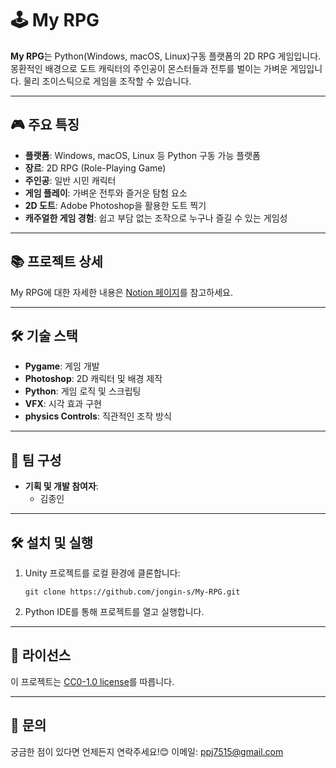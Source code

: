 # 🕹️ My RPG

**My RPG**는 Python(Windows, macOS, Linux)구동 플랫폼의 2D RPG 게임입니다.
몽환적인 배경으로 도트 캐릭터의 주인공이 몬스터들과 전투를 벌이는 가벼운 게임입니다.
물리 조이스틱으로 게임을 조작할 수 있습니다.

---

## 🎮 주요 특징

- **플랫폼**: Windows, macOS, Linux 등 Python 구동 가능 플랫폼
- **장르**: 2D RPG (Role-Playing Game)
- **주인공**: 일반 시민 캐릭터
- **게임 플레이**: 가벼운 전투와 즐거운 탐험 요소
- **2D 도트**: Adobe Photoshop을 활용한 도트 찍기
- **캐주얼한 게임 경험**: 쉽고 부담 없는 조작으로 누구나 즐길 수 있는 게임성

---

## 📚 프로젝트 상세

My RPG에 대한 자세한 내용은 [Notion 페이지](https://www.notion.so/pingu-s/My-RPG-17f5e5f91eb180aab15bf0d6a0c2fa90?pvs=4)를 참고하세요.

---

## 🛠️ 기술 스택

- **Pygame**: 게임 개발
- **Photoshop**: 2D 캐릭터 및 배경 제작
- **Python**: 게임 로직 및 스크립팅
- **VFX**: 시각 효과 구현
- **physics Controls**: 직관적인 조작 방식

---

## 👥 팀 구성

- **기획 및 개발 참여자**:
  - 김종인

---

## 🛠️ 설치 및 실행

1. Unity 프로젝트를 로컬 환경에 클론합니다:
   ```
   git clone https://github.com/jongin-s/My-RPG.git
   ```
2. Python IDE를 통해 프로젝트를 열고 실행합니다.

---

## 📄 라이선스

이 프로젝트는 [CC0-1.0 license](LICENSE)를 따릅니다.

---

## 📧 문의

궁금한 점이 있다면 언제든지 연락주세요!😊
이메일: [ppj7515@gmail.com](mailto:ppj7515@gmail.com)
